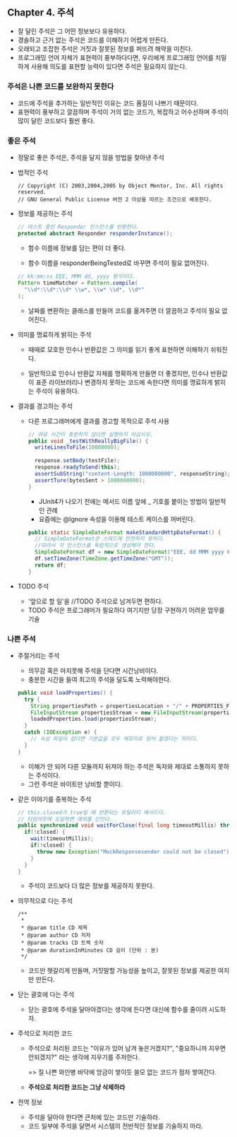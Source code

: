 ## Chapter 4. 주석

- 잘 달린 주석은 그 어떤 정보보다 유용하다.
- 경솔하고 근거 없는 주석은 코드를 이해하기 어렵게 만든다.
- 오래되고 조잡한 주석은 거짓과 잘못된 정보를 퍼뜨려 해약을 미친다.
- 프로그래밍 언어 자체가 표현력이 풍부하다다면, 우리에게 프로그래밍 언어를 치밀하게 사용해 의도를 표현할 능력이 있다면 주석은 필요하지 않는다.



### 주석은 나쁜 코드를 보완하지 못한다

- 코드에 주석을 추가하는 일반적인 이유는 코드 품질이 나쁘기 때문이다.
- 표현력이 풍부하고 깔끔하며 주석이 거의 없는 코드가, 복잡하고 어수선하며 주석이 많이 달린 코드보다 훨씬 좋다.



### 좋은 주석

- 정말로 좋은 주석은, 주석을 달지 않을 방법을 찾아낸 주석

- 법적인 주석

  ```
  // Copyright (C) 2003,2004,2005 by Object Mentor, Inc. All rights reserved.
  // GNU General Public License 버전 2 이상을 따르는 조건으로 배포한다.
  ```

- 정보를 제공하는 주석

  ```java
  // 테스트 중인 Responder 인스턴스를 반환한다.
  protected abstract Responder responderInstance();
  ```

  - 함수 이름에 정보를 담는 편이 더 좋다.

  - 함수 이름을 responderBeingTested로 바꾸면 주석이 필요 없어진다.

  ```java
  // kk:mm:ss EEE, MMM dd, yyyy 형식이다.
  Pattern timeMatcher = Pattern.compile(
  	"\\d*:\\d*:\\d* \\w*, \\w* \\d*, \\d*"
  );
  ```

  - 날짜를 변환하는 클래스를 만들어 코드를 옮겨주면 더 깔끔하고 주석이 필요 없어진다.

- 의미를 명료하게 밝히는 주석

  - 때때로 모호한 인수나 반환값은 그 의미를 읽기 좋게 표현하면 이해하기 쉬워진다.

  - 일반적으로 인수나 반환값 자체를 명확하게 만들면 더 좋겠지만, 인수나 반환값이 표준 라이브러리나 변경하지 못하는 코드에 속한다면 의미를 명료하게 밝히는 주석이 유용하다.

- 결과를 경고하는 주석

  - 다른 프로그래머에게 결과를 경고할 목적으로 주석 사용

    ```java
    // 여유 시간이 충분하지 않다면 실행하지 마십시오.
    public void _testWithReallyBigFile() {
      writeLinesToFile(10000000);
      
      response.setBody(testFile);
      response.readyToSend(this);
      assertSubString("content-Length: 1000000000", responseString);
      assertTure(bytesSent > 1000000000);
    }
    ```

    - JUnit4가 나오기 전에는 메서드 이름 앞에 _ 기호를 붙이는 방법이 일반적인 관례
    - 요즘에는 @Ignore 속성을 이용해 테스트 케이스를 꺼버린다.

    ```java
    public static SimpleDateFormat makeStandardHttpDateFormat() {
      // SimpleDateFormat은 스레드에 안전하지 못하다.
      //따라서 각 인스턴스를 독립적으로 생성해야 한다.
      SimpleDateFormat df = new SimpleDateFormat("EEE, dd MMM yyyy HH:mm:ss z");
      df.setTimeZone(TimeZone.getTimeZone("GMT"));
      return df;
    }
    ```



- TODO 주석
  - '앞으로 할 일'을 //TODO 주석으로 남겨두면 편하다.
  - TODO 주석은 프로그래머가 필요하다 여기지만 당장 구현하기 어려운 업무를 기술



### 나쁜 주석

- 주절거리는 주석

  - 의무감 혹은 마지못해 주석을 단다면 시간낭비이다.
  - 충분한 시간을 들여 최고의 주석을 달도록 노력해야한다.

  ```java
  public void loadProperties() {
    try {
      String propertiesPath = propertiesLocation + "/" + PROPERTIES_FILE;
      FileInputStream propertiesStream = new FileInputStream(propertiesPath);
      loadedProperties.load(propertiesStream);
    } 
    catch (IOException e) {
      // 속성 파일이 없다면 기본값을 모두 메모리로 읽어 들였다는 의미다.
    }
  }
  ```

  - 이해가 안 되어 다른 모듈까지 뒤져야 하는 주석은 독자와 제대로 소통하지 못하는 주석이다.
  - 그런 주석은 바이트만 낭비할 뿐이다.

- 같은 이야기를 중복하는 주석

  ```java
  // this.closed가 true일 때 반환되는 유틸리티 메서드다.
  // 타임아웃에 도달하면 예외를 던진다.
  public synchronized void waitForClose(final long timeoutMillis) throws Exception {
    if(!closed) {
      wait(timeoutMillis);
      if(!closed) {
        throw new Exception("MockResponsesender could not be closed");
      }
    }
  }
  ```

  - 주석이 코드보다 더 많은 정보를 제공하지 못한다.

- 의무적으로 다는 주석

  ```
  /**
   *
   * @param title CD 제목
   * @param author CD 저자
   * @param tracks CD 트랙 숫자
   * @param durationInMinutes CD 길이 (단위 : 분)
   */
  ```

  - 코드만 헷갈리게 만들며, 거짓말할 가능성을 높이고, 잘못된 정보를 제공한 여지만 만든다.

- 닫는 괄호에 다는 주석

  - 닫는 괄호에 주석을 달아야겠다는 생각에 든다면 대신에 함수를 줄이려 시도하자.

- 주석으로 처리한 코드

  - 주석으로 처리된 코드는 "이유가 있어 남겨 놓은거겠지?", "중요하니까 지우면 안되겠지?" 라는 생각에 지우기를 주저한다.

    => 질 나쁜 와인병 바닥에 앙금이 쌓이듯 쓸모 없는 코드가 점차 쌓여간다.

  - **주석으로 처리한 코드는 그냥 삭제하라**

- 전역 정보
  - 주석을 달아야 한다면 큰처에 있는 코드만 기술하라.
  - 코드 일부에 주석을 달면서 시스템의 전반적인 정보를 기술하지 마라.